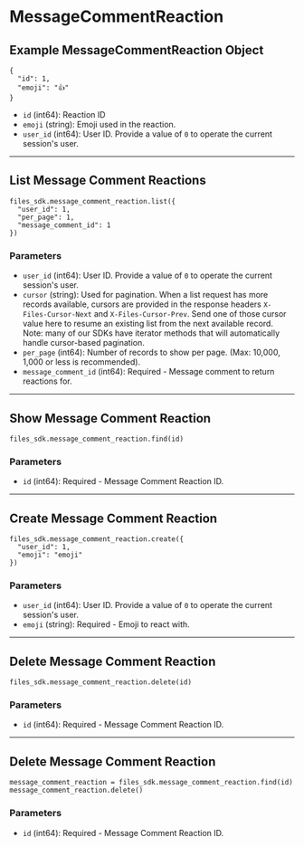 # MessageCommentReaction

## Example MessageCommentReaction Object

```
{
  "id": 1,
  "emoji": "👍"
}
```

* `id` (int64): Reaction ID
* `emoji` (string): Emoji used in the reaction.
* `user_id` (int64): User ID.  Provide a value of `0` to operate the current session's user.


---

## List Message Comment Reactions

```
files_sdk.message_comment_reaction.list({
  "user_id": 1,
  "per_page": 1,
  "message_comment_id": 1
})
```

### Parameters

* `user_id` (int64): User ID.  Provide a value of `0` to operate the current session's user.
* `cursor` (string): Used for pagination.  When a list request has more records available, cursors are provided in the response headers `X-Files-Cursor-Next` and `X-Files-Cursor-Prev`.  Send one of those cursor value here to resume an existing list from the next available record.  Note: many of our SDKs have iterator methods that will automatically handle cursor-based pagination.
* `per_page` (int64): Number of records to show per page.  (Max: 10,000, 1,000 or less is recommended).
* `message_comment_id` (int64): Required - Message comment to return reactions for.


---

## Show Message Comment Reaction

```
files_sdk.message_comment_reaction.find(id)
```

### Parameters

* `id` (int64): Required - Message Comment Reaction ID.


---

## Create Message Comment Reaction

```
files_sdk.message_comment_reaction.create({
  "user_id": 1,
  "emoji": "emoji"
})
```

### Parameters

* `user_id` (int64): User ID.  Provide a value of `0` to operate the current session's user.
* `emoji` (string): Required - Emoji to react with.


---

## Delete Message Comment Reaction

```
files_sdk.message_comment_reaction.delete(id)
```

### Parameters

* `id` (int64): Required - Message Comment Reaction ID.


---

## Delete Message Comment Reaction

```
message_comment_reaction = files_sdk.message_comment_reaction.find(id)
message_comment_reaction.delete()
```

### Parameters

* `id` (int64): Required - Message Comment Reaction ID.
